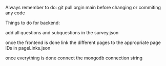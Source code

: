 Always remember to do: git pull orgin main before changing or commiting any code

Things to do for backend:

add all questions and subquestions in the survey.json

once the frontend is done link the different pages to the appropriate page IDs in pageLinks.json

once everything is done connect the mongodb connection string

